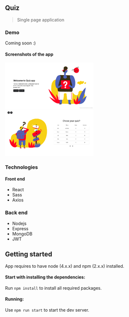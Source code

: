 ## Quiz

> Single page application


### Demo

  Coming soon :)


#### Screenshots of the app

<div>
<p>
<img src="demo-images/img-1.png" width="290px">
<img src="demo-images/img-2.png" width="290px">
</p>
</div>




### Technologies

#### Front end

- React
- Sass
- Axios

### Back end

- Nodejs
- Express
- MongoDB
- JWT


## Getting started


  App requires to have node (4.x.x) and npm (2.x.x) installed.


#### Start with installing the dependencies:


  Run `npm install` to install all required packages.


#### Running:

  Use `npm run start` to start the dev server.




